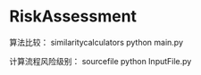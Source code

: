 # RiskAssessment

算法比较：
similaritycalculators python main.py

计算流程风险级别：
sourcefile python InputFile.py